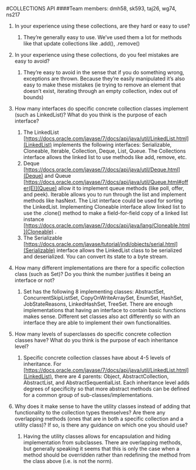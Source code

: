 #COLLECTIONS API 
####Team members: dmh58, sk593, taj26, wg74, ns217
1. In your experience using these collections, are they hard or easy to use?
    1. They’re generally easy to use. We’ve used them a lot for methods like that update collections like .add(), .remove()
2. In your experience using these collections, do you feel mistakes are easy to avoid?
    1. They’re easy to avoid in the sense that if you do something wrong, exceptions are thrown. Because they’re easily manipulated it’s also easy to make these mistakes (ie trying to remove an element that doesn’t exist, iterating through an empty collection, index out of bounds)
3. How many interfaces do specific concrete collection classes implement (such as LinkedList)? What do you think is the purpose of each interface?
    1. The LinkedList [https://docs.oracle.com/javase/7/docs/api/java/util/LinkedList.html](LinkedList) implements the following interfaces: Serializable, Cloneable, Iterable, Collection,  Deque, List, Queue. 
The Collections interface allows the linked list to use methods like add, remove, etc. 
    2. Deque [https://docs.oracle.com/javase/7/docs/api/java/util/Deque.html](Deque) and Queue [https://docs.oracle.com/javase/7/docs/api/java/util/Queue.html#offer(E)](Queue) allow it to implement queue methods (like poll, offer, and peek). Iterable allows you to run through the list and implement methods like hasNext. The List interface could be used for sorting the LinkedList. 
Implementing Cloneable interface allow linked list to use the .clone()  method   to make a field-for-field copy of a linked list instance [https://docs.oracle.com/javase/7/docs/api/java/lang/Cloneable.html](Cloneable) . 
    3. The Serializable [https://docs.oracle.com/javase/tutorial/jndi/objects/serial.html](Serializable) interface allows the LinkedList class to be serialized and deserialized. You can convert its state to a byte stream. 
4. How many different implementations are there for a specific collection class (such as Set)? Do you think the number justifies it being an interface or not?
    1. Set has the following 8 implementing classes: AbstractSet, ConcurrentSkipListSet, CopyOnWriteArraySet, EnumSet, HashSet, JobStateReasons, LinkedHashSet, TreeSet.
There are enough implementations that having an interface to contain basic functions makes sense. Different set classes also act differently so with an interface they are able to implement their own functionalities.

5. How many levels of superclasses do specific concrete collection classes have? What do you think is the purpose of each inheritance level?
    1. Specific concrete collection classes have about 4-5 levels of inheritance. For [https://docs.oracle.com/javase/7/docs/api/java/util/LinkedList.html](LinkedList), there are 4 parents: Object, AbstractCollection, AbstractList, and AbstractSequentialList.
Each inheritance level adds degrees of specificity so that more abstract methods can be defined for a common group of sub-classes/implementations.
6. Why does it make sense to have the utility classes instead of adding that functionality to the collection types themselves? Are there any overlapping methods (ones that are in both a specific collection and a utility class)? If so, is there any guidance on which one you should use?
    1. Having the utility classes allows for encapsulation and hiding implementation from subclasses. There are overlapping methods, but generally speaking it seems that this is only the case when a method should be overridden rather than redefining the method from the class above (i.e. is not the norm).
